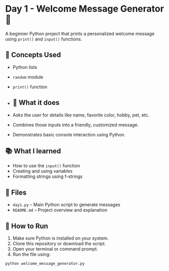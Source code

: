 # Day 1 - Welcome Message Generator 📝

A beginner Python project that prints a personalized welcome message using `print()` and `input()` functions.

## 🧠 Concepts Used

- Python lists
- `random` module
- `print()` function

- ## 🧠 What it does

- Asks the user for details like name, favorite color, hobby, pet, etc.
- Combines those inputs into a friendly, customized message.
- Demonstrates basic console interaction using Python.

## 📚 What I learned

- How to use the `input()` function
- Creating and using variables
- Formatting strings using f-strings
  
## 📁 Files

- `day1.py` – Main Python script to generate messages
- `README.md` – Project overview and explanation

## 🚀 How to Run

1. Make sure Python is installed on your system.
2. Clone this repository or download the script.
3. Open your terminal or command prompt.
4. Run the file using:

```bash
python welcome_message_generator.py
